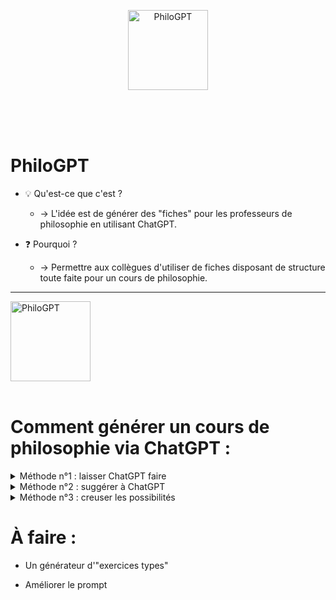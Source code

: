 


<p align="center">
    <img width="128" height="128" src="https://img.icons8.com/external-flaticons-flat-flat-icons/128/null/external-bookshelf-university-flaticons-flat-flat-icons.png" alt="PhiloGPT">
    <br>
    <br>
    <br>
</p>

<br>

# PhiloGPT

- 💡 Qu'est-ce que c'est ? 
    - → L'idée est de générer des "fiches" pour les professeurs de philosophie en utilisant ChatGPT.

- ❓ Pourquoi ? 
    - → Permettre aux collègues d'utiliser de fiches disposant de structure toute faite pour un cours de philosophie.

---

<p align="left">
    <img width="128" height="128" src="https://img.icons8.com/external-flaticons-flat-flat-icons/128/null/external-lecturer-university-flaticons-flat-flat-icons-2.png" alt="PhiloGPT">
    <br>
    <br>
</p>

# Comment générer un cours de philosophie via ChatGPT :


<details>
  <summary>Méthode n°1 : laisser ChatGPT faire</summary>
  

### Identifier les informations génériques nécéssaires à un cours de philosophie

- Une perspective parmi celle du programme
- Une notions et un auteur
- Proposer un travail qui laisse les élèves en autonomie
- Proposer une distinctions conceptuelle
- Déterminer un problème
- Élaborer un concept
- Proposer un exemple pertinent
- Élaborer un argument
- Utiliser et expliquer un repère du programme 

### Le prompt :

```

• Les trois perspectives du programme de philosophie sont :
- "L’existence humaine et la culture".
- "La morale et la politique".
- "La connaissance"

• Les notions du programme de philosophie sont : 
"L’art / Le bonheur / La conscience / Le devoir / L’État / L’inconscient / La justice / Le langage / La liberté / La nature / La raison / La religion / La science / La technique / Le temps / Le travail / La vérité".

• Les repères du programme de philosophie sont : 
"Absolu/relatif – Abstrait/concret – En acte/en puissance – Analyse/synthèse – Concept/ image/métaphore – Contingent/nécessaire – Croire/savoir – Essentiel/accidentel – Exemple/preuve - Expliquer/comprendre – En fait/en droit – Formel/matériel – Genre/ espèce/individu – Hypothèse/conséquence/conclusion – Idéal/réel – Identité/égalité/ différence – Impossible/possible – Intuitif/discursif – Légal/légitime – Médiat/immédiat – Objectif/subjectif/intersubjectif – Obligation/contrainte – Origine/fondement – Persuader/ convaincre – Principe/cause/fin – Public/privé – Ressemblance/analogie – Théorie/pratique – Transcendant/immanent – Universel/général/particulier/singulier – Vrai/probable/certain".

• Les auteurs du programme de philosophie sont :
"Les présocratiques ; Platon ; Aristote ; Zhuangzi ; Épicure ; Cicéron ; Lucrèce ; Sénèque ; Épictète ; Marc Aurèle ; Nāgārjuna ; Sextus Empiricus ; Plotin ; Augustin ; Avicenne ; Anselme ; Averroès ; Maïmonide ; Thomas d’Aquin ; Guillaume d’Occam. N. Machiavel ; M. Montaigne (de) ; F. Bacon ; T. Hobbes ; R. Descartes ; B. Pascal ; J. Locke ; B. Spinoza ; N. Malebranche ; G. W. Leibniz ; G. Vico ; G. Berkeley ; Montesquieu ; D. Hume ; J.-J. Rousseau ; D. Diderot ; E. Condillac (de) ; A. Smith ; E. Kant ; J. Bentham. G.W.H. Hegel ; A. Schopenhauer ; A. Comte ; A.- A. Cournot ; L. Feuerbach ; A. Tocqueville (de) ; J.-S. Mill ; S. Kierkegaard ; K. Marx ; F. Engels ; W. James ; F. Nietzsche ; S. Freud ; E. Durkheim ; H. Bergson ; E. Husserl ; M. Weber ; Alain ; M. Mauss ; B. Russell ; K. Jaspers ; G. Bachelard ; M. Heidegger ; L. Wittgenstein ; W. Benjamin ; K. Popper ; V. Jankélévitch ; H. Jonas ; R. Aron ; J.-P. Sartre ; H. Arendt ; E. Levinas ; S. de Beauvoir ; C. Lévi-Strauss ; M. Merleau-Ponty ; S. Weil ; J. Hersch ; P. Ricœur ; E. Anscombe ; I. Murdoch ; J. Rawls ; G. Simondon ; M. Foucault ; H. Putnam.".

---

Pour un cours de philosophie au lycée, qui dure environ 55 minutes : 

1. Choisir une perspective du programme de philosophie, une notion du programme de philosophie et un auteur du programme de philosophie.
2. Élaborer la pensée de l'auteur sur la notion, en faisant référence à un livre si possible. Développer et argumenter de façon rigoureuse.
3. Mobiliser un exemple pertinent.
4. Proposer une distinction conceptuelle en rapport avec les deux tâches précédentes.
5. Proposer l'usage pertinent d'un repère du programme de philosophie.
(optionnel)
6. Proposer un travail sous forme d'exercice qui permet aux élèves de travailler en autonomie parmi la liste suivante :
- QCM
- explication de texte
- rédaction d'un paragraphe argumenté

```
  
  
</details>

<details>
  <summary>Méthode n°2 : suggérer à ChatGPT</summary>
  
 Il suffit de reprendre le prompt et de le modifier pour insérer l'auteur/le repère/la notion/la perspective que vous désirez :
  
  ```
• Les trois perspectives du programme de philosophie sont :
- "L’existence humaine et la culture".
- "La morale et la politique".
- "La connaissance".

• Les notions du programme de philosophie sont : 
"L’art / Le bonheur / La conscience / Le devoir / L’État / L’inconscient / La justice / Le langage / La liberté / La nature / La raison / La religion / La science / La technique / Le temps / Le travail / La vérité".

• Les repères du programme de philosophie sont : 
"Absolu/relatif – Abstrait/concret – En acte/en puissance – Analyse/synthèse – Concept/ image/métaphore – Contingent/nécessaire – Croire/savoir – Essentiel/accidentel – Exemple/preuve - Expliquer/comprendre – En fait/en droit – Formel/matériel – Genre/ espèce/individu – Hypothèse/conséquence/conclusion – Idéal/réel – Identité/égalité/ différence – Impossible/possible – Intuitif/discursif – Légal/légitime – Médiat/immédiat – Objectif/subjectif/intersubjectif – Obligation/contrainte – Origine/fondement – Persuader/ convaincre – Principe/cause/fin – Public/privé – Ressemblance/analogie – Théorie/pratique – Transcendant/immanent – Universel/général/particulier/singulier – Vrai/probable/certain".

---

Pour un cours de philosophie au lycée, qui dure environ 55 minutes : 

1. Choisir une perspective du programme de philosophie, une notion du programme de philosophie pour l'auteur "Émile Durkheim".
2. Élaborer la pensée de l'auteur sur la notion, en faisant référence à un livre si possible. Développer et argumenter de façon rigoureuse.
3. Mobiliser un exemple pertinent.
4. Proposer une distinction conceptuelle en rapport avec les deux tâches précédentes.
5. Proposer l'usage pertinent d'un repère du programme de philosophie.
  ```
  
</details>

<details>
  <summary>Méthode n°3 : creuser les possibilités</summary>
  
[Cette page](https://lacavernedeplaton.fr/GPT/index.php) (source : [ici](https://github.com/XenocodeRCE/PhiloGPT/blob/main/g%C3%A9n%C3%A9rer_prompt.php) ) séléctionne aléatoirement parmi les listes des combinaisons auteurs/repères etc. pour former un prompt tout fait.

Exemple : 
  
  ```
Perspective du programme : La morale et la politique .
Notion du programme : Conscience .
Auteur : K. Marx .

1) Élaborer la pensée de l'auteur sur la notion, en faisant référence à un livre si possible. Développer et argumenter de façon rigoureuse.

2) Mobiliser un exemple pertinent.

3) Proposer une distinction conceptuelle qui permet de comprendre l'argument de l'auteur.

4) Proposer une analyse de ce qu vient d'être dit en utilisant ce repère du programme : Légal/légitime .
---
1 :
```
  
</details>

# À faire :

- Un générateur d'"exercices types"

- Améliorer le prompt
